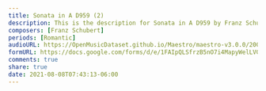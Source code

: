 ```yaml
---
title: Sonata in A D959 (2)
description: This is the description for Sonata in A D959 by Franz Schubert
composers: [Franz Schubert]
periods: [Romantic]
audioURL: https://OpenMusicDataset.github.io/Maestro/maestro-v3.0.0/2006/MIDI-Unprocessed_07_R2_2006_01_ORIG_MID--AUDIO_07_R2_2006_01_Track01_wav.midi
formURL: https://docs.google.com/forms/d/e/1FAIpQLSfrzB5nO7i4MapyWelLVGmj4sgZr5BpJtr3yyIq4atMPBIUgA/viewform
comments: true
share: true
date: 2021-08-08T07:43:13-06:00
---
```

